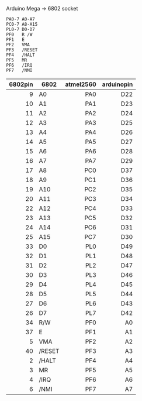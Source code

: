 Arduino Mega -> 6802 socket

```
PA0-7 A0-A7
PC0-7 A8-A15
PL0-7 D0-D7
PF0   R /W
PF1   E
PF2   VMA
PF3   /RESET
PF4   /HALT
PF5   MR
PF6   /IRQ
PF7   /NMI
```

6802pin | 6802 | atmel2560  | arduinopin |
|--:| -----|  -------: | -----: |
|9| A0 | PA0 | D22 |
|10| A1 | PA1 | D23 |
|11| A2 | PA2 | D24 |
|12| A3 | PA3 | D25 |
|13| A4 | PA4 | D26 |
|14| A5 | PA5 | D27 |
|15| A6 | PA6 | D28 |
|16| A7 | PA7 | D29 |
|17| A8 | PC0 | D37 |
|18| A9| PC1 | D36 |
|19| A10| PC2 | D35 |
|20| A11| PC3 | D34 |
|22| A12| PC4 | D33 |
|23| A13| PC5 | D32 |
|24| A14| PC6 | D31 |
|25| A15 | PC7 | D30 |
|33| D0 | PL0 | D49 |
|32| D1 | PL1 | D48 |
|31| D2 | PL2 | D47 |
|30| D3 | PL3 | D46 |
|29| D4 | PL4 | D45 |
|28| D5 | PL5 | D44 |
|27| D6 | PL6 | D43 |
|26| D7 | PL7 | D42 |
|34|R/W| PF0| A0|
|37|E |PF1|A1|
|5|VMA |PF2  |A2|
|40| /RESET | PF3   |A3|
|2| /HALT | PF4   |A4|
|3| MR | PF5  |A5|
|4| /IRQ | PF6  |A6|
|6| /NMI| PF7 |A7 |
